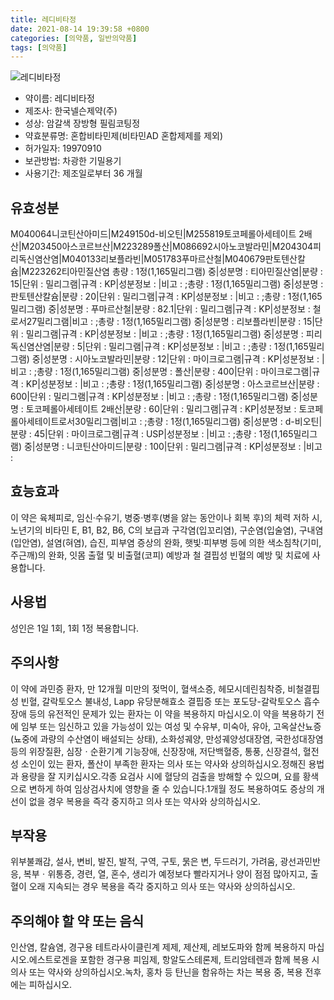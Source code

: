 ```yaml
---
title: 레디비타정
date: 2021-08-14 19:39:58 +0800
categories: [의약품, 일반의약품]
tags: [의약품]
---
```

![레디비타정](https://nedrug.mfds.go.kr/pbp/cmn/itemImageDownload/147427738395000051)

- 약이름: 레디비타정
- 제조사: 한국넬슨제약(주)
- 성상: 암갈색 장방형 필림코팅정
- 약효분류명: 혼합비타민제(비타민AD 혼합제제를 제외)
- 허가일자: 19970910
- 보관방법: 차광한 기밀용기
- 사용기간: 제조일로부터 36 개월
## 유효성분
M040064니코틴산아미드|M249150d-비오틴|M255819토코페롤아세테이트 2배산|M203450아스코르브산|M223289폴산|M086692시아노코발라민|M204304피리독신염산염|M040133리보플라빈|M051783푸마르산철|M040679판토텐산칼슘|M223262티아민질산염
총량 : 1정(1,165밀리그램) 중|성분명 : 티아민질산염|분량 : 15|단위 : 밀리그램|규격 : KP|성분정보 : |비고 : ;총량 : 1정(1,165밀리그램) 중|성분명 : 판토텐산칼슘|분량 : 20|단위 : 밀리그램|규격 : KP|성분정보 : |비고 : ;총량 : 1정(1,165밀리그램) 중|성분명 : 푸마르산철|분량 : 82.1|단위 : 밀리그램|규격 : KP|성분정보 : 철로서27밀리그램|비고 : ;총량 : 1정(1,165밀리그램) 중|성분명 : 리보플라빈|분량 : 15|단위 : 밀리그램|규격 : KP|성분정보 : |비고 : ;총량 : 1정(1,165밀리그램) 중|성분명 : 피리독신염산염|분량 : 5|단위 : 밀리그램|규격 : KP|성분정보 : |비고 : ;총량 : 1정(1,165밀리그램) 중|성분명 : 시아노코발라민|분량 : 12|단위 : 마이크로그램|규격 : KP|성분정보 : |비고 : ;총량 : 1정(1,165밀리그램) 중|성분명 : 폴산|분량 : 400|단위 : 마이크로그램|규격 : KP|성분정보 : |비고 : ;총량 : 1정(1,165밀리그램) 중|성분명 : 아스코르브산|분량 : 600|단위 : 밀리그램|규격 : KP|성분정보 : |비고 : ;총량 : 1정(1,165밀리그램) 중|성분명 : 토코페롤아세테이트 2배산|분량 : 60|단위 : 밀리그램|규격 : KP|성분정보 : 토코페롤아세테이트로서30밀리그램|비고 : ;총량 : 1정(1,165밀리그램) 중|성분명 : d-비오틴|분량 : 45|단위 : 마이크로그램|규격 : USP|성분정보 : |비고 : ;총량 : 1정(1,165밀리그램) 중|성분명 : 니코틴산아미드|분량 : 100|단위 : 밀리그램|규격 : KP|성분정보 : |비고 :
## 효능효과
이 약은 육체피로, 임신‧수유기, 병중‧병후(병을 앓는 동안이나 회복 후)의 체력 저하 시, 노년기의 비타민 E, B1, B2, B6, C의 보급과 구각염(입꼬리염), 구순염(입술염), 구내염(입안염), 설염(혀염), 습진, 피부염 증상의 완화, 햇빛·피부병 등에 의한 색소침착(기미, 주근깨)의 완화, 잇몸 출혈 및 비출혈(코피) 예방과 철 결핍성 빈혈의 예방 및 치료에 사용합니다.
## 사용법
성인은 1일 1회, 1회 1정 복용합니다.
## 주의사항
이 약에 과민증 환자, 만 12개월 미만의 젖먹이, 혈색소증, 헤모시데린침착증, 비철결핍성 빈혈, 갈락토오스 불내성, Lapp 유당분해효소 결핍증 또는 포도당-갈락토오스 흡수장애 등의 유전적인 문제가 있는 환자는 이 약을 복용하지 마십시오.이 약을 복용하기 전에 임부 또는 임신하고 있을 가능성이 있는 여성 및 수유부, 미숙아, 유아, 고옥살산뇨증(뇨중에 과량의 수산염이 배설되는 상태), 소화성궤양, 만성궤양성대장염, 국한성대장염 등의 위장질환, 심장ㆍ순환기계 기능장애, 신장장애, 저단백혈증, 통풍, 신장결석, 혈전성 소인이 있는 환자, 폴산이 부족한 환자는 의사 또는 약사와 상의하십시오.정해진 용법과 용량을 잘 지키십시오.각종 요검사 시에 혈당의 검출을 방해할 수 있으며, 요를 황색으로 변하게 하여 임상검사치에 영향을 줄 수 있습니다.1개월 정도 복용하여도 증상의 개선이 없을 경우 복용을 즉각 중지하고 의사 또는 약사와 상의하십시오.
## 부작용
위부불쾌감, 설사, 변비, 발진, 발적, 구역, 구토, 묽은 변, 두드러기, 가려움, 광선과민반응, 복부ㆍ위통증, 경련, 열, 혼수, 생리가 예정보다 빨라지거나 양이 점점 많아지고, 출혈이 오래 지속되는 경우 복용을 즉각 중지하고 의사 또는 약사와 상의하십시오.
## 주의해야 할 약 또는 음식
인산염, 칼슘염, 경구용 테트라사이클린계 제제, 제산제, 레보도파와 함께 복용하지 마십시오.에스트로겐을 포함한 경구용 피임제, 항알도스테론제, 트리암테렌과 함께 복용 시 의사 또는 약사와 상의하십시오.녹차, 홍차 등 탄닌을 함유하는 차는 복용 중, 복용 전후에는 피하십시오.
